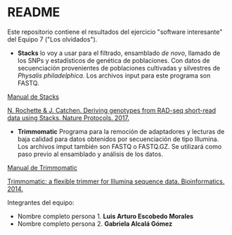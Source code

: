 # README

Este repositorio contiene el resultados del ejercicio "software interesante" del Equipo 7 ("Los olvidados").

* **Stacks** lo voy a usar para el filtrado, ensamblado *de novo*, llamado de los SNPs y estadísticos de genética de poblaciones. Con datos de secuenciación provenientes de poblaciones cultivadas y silvestres de *Physalis philadelphica*. Los archivos input para este programa son FASTQ.

[Manual de Stacks](http://catchenlab.life.illinois.edu/stacks/manual/)

[N. Rochette & J. Catchen. Deriving genotypes from RAD-seq short-read data using Stacks. Nature Protocols. 2017.](https://www.nature.com/articles/nprot.2017.123)

* **Trimmomatic** Programa para la remoción de adaptadores y lecturas de baja calidad para datos obtenidos por secuenciación de tipo Illumina. Los archivos imput también son FASTQ o FASTQ.GZ. Se utilizará como paso previo al ensamblado y análisis de los datos.

[Manual de Trimmomatic](http://www.usadellab.org/cms/uploads/supplementary/Trimmomatic/TrimmomaticManual_V0.32.pdf)

[Trimmomatic: a flexible trimmer for Illumina sequence data. Bioinformatics. 2014.](https://academic.oup.com/bioinformatics/article/30/15/2114/2390096)

Integrantes del equipo:
* Nombre completo persona 1. **Luis Arturo Escobedo Morales**
* Nombre completo persona 2. **Gabriela Alcalá Gómez**
